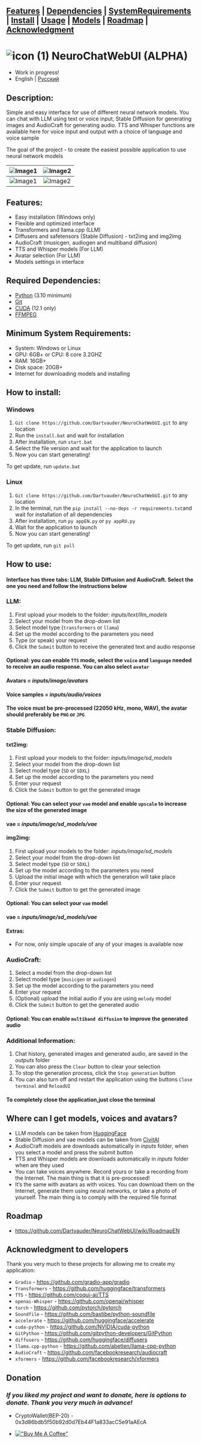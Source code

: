 ## [Features](/#Features) | [Dependencies](/#Required-Dependencies) | [SystemRequirements](/#Minimum-System-Requirements) | [Install](/#How-to-install) | [Usage](/#How-to-use) | [Models](/#Where-can-I-get-models-voices-and-avatars) | [Roadmap](/#Roadmap) | [Acknowledgment](/#Acknowledgment-to-developers)

# ![icon (1)](https://github.com/Dartvauder/NeuroChatWebUI/assets/140557322/e3c1d95a-828f-4a65-bea6-64c336dbe6fa) NeuroChatWebUI (ALPHA)
* Work in progress!
* English | [Русский](/README_RU.md)
## Description:

Simple and easy interface for use of different neural network models. You can chat with LLM using text or voice input, Stable Diffusion for generating images and AudioCraft for generating audio. TTS and Whisper functions are available here for voice input and output with a choice of language and voice sample

The goal of the project - to create the easiest possible application to use neural network models

|![Image1](https://github.com/Dartvauder/NeuroChatWebUI/assets/140557322/4dea603f-ca1b-4f63-bfdd-c85c28f2587c) |![Image2](https://github.com/Dartvauder/NeuroChatWebUI/assets/140557322/99797c8d-e183-4203-82b9-2ee276101347)
|:---:|:---:|
|![Image1](https://github.com/Dartvauder/NeuroChatWebUI/assets/140557322/ab9d0eed-04da-4943-adf1-6003234d5725) |![Image2](https://github.com/Dartvauder/NeuroChatWebUI/assets/140557322/4f9378b8-25f2-4c49-89b3-3fbd1e004ae0)

## Features:

* Easy installation (Windows only)
* Flexible and optimized interface
* Transformers and llama.cpp (LLM)
* Diffusers and safetensors (Stable Diffusion) - txt2img and img2img
* AudioCraft (musicgen, audiogen and multiband diffusion)
* TTS and Whisper models (For LLM)
* Avatar selection (For LLM)
* Models settings in interface

## Required Dependencies:

* [Python](https://www.python.org/downloads/) (3.10 minimum)
* [Git](https://git-scm.com/downloads)
* [CUDA](https://developer.nvidia.com/cuda-downloads) (12.1 only)
* [FFMPEG](https://ffmpeg.org/download.html)

## Minimum System Requirements:

* System: Windows or Linux
* GPU: 6GB+ or CPU: 8 core 3.2GHZ
* RAM: 16GB+
* Disk space: 20GB+
* Internet for downloading models and installing

## How to install:

### Windows

1) `Git clone https://github.com/Dartvauder/NeuroChatWebUI.git` to any location
2) Run the `install.bat` and wait for installation
3) After installation, run `start.bat`
4) Select the file version and wait for the application to launch
5) Now you can start generating!

To get update, run `update.bat`

### Linux

1) `Git clone https://github.com/Dartvauder/NeuroChatWebUI.git` to any location
2) In the terminal, run the `pip install --no-deps -r requirements.txt`and wait for installation of all dependencies
3) After installation, run `py appEN.py` or `py appRU.py`
4) Wait for the application to launch
5) Now you can start generating!

To get update, run `git pull`

## How to use:

#### Interface has three tabs: LLM, Stable Diffusion and AudioCraft. Select the one you need and follow the instructions below 

### LLM:

1) First upload your models to the folder: *inputs/text/llm_models*
2) Select your model from the drop-down list
3) Select model type (`transformers` or `llama`)
4) Set up the model according to the parameters you need
5) Type (or speak) your request
6) Click the `Submit` button to receive the generated text and audio response
#### Optional: you can enable `TTS` mode, select the `voice` and `language` needed to receive an audio response. You can also select `avatar`
#### Avatars = *inputs/image/avatars*
#### Voice samples = *inputs/audio/voices*
#### The voice must be pre-processed (22050 kHz, mono, WAV), the avatar should preferably be `PNG` or `JPG`

### Stable Diffusion:

#### txt2img:

1) First upload your models to the folder: *inputs/image/sd_models*
2) Select your model from the drop-down list
3) Select model type (`SD` or `SDXL`)
4) Set up the model according to the parameters you need
5) Enter your request
6) Click the `Submit` button to get the generated image
#### Optional: You can select your `vae` model and enable `upscale` to increase the size of the generated image 
#### vae = *inputs/image/sd_models/vae*

#### img2img:

1) First upload your models to the folder: *inputs/image/sd_models*
2) Select your model from the drop-down list
3) Select model type (`SD` or `SDXL`)
4) Set up the model according to the parameters you need
5) Upload the initial image with which the generation will take place
6) Enter your request
7) Click the `Submit` button to get the generated image
#### Optional: You can select your `vae` model
#### vae = *inputs/image/sd_models/vae*

#### Extras:

* For now, only simple upscale of any of your images is available now

### AudioCraft:

1) Select a model from the drop-down list
2) Select model type (`musicgen` or `audiogen`)
3) Set up the model according to the parameters you need
4) Enter your request
5) (Optional) upload the initial audio if you are using `melody` model 
6) Click the `Submit` button to get the generated audio
#### Optional: You can enable `multiband diffusion` to improve the generated audio

### Additional Information:

1) Chat history, generated images and generated audio, are saved in the *outputs* folder
2) You can also press the `Clear` button to clear your selection
3) To stop the generation process, click the `Stop generation` button
4) You can also turn off and restart the application using the buttons `Close terminal` and `ReloadUI`
#### To completely close the application,just close the terminal

## Where can I get models, voices and avatars?

* LLM models can be taken from [HuggingFace](https://huggingface.co/models)
* Stable Diffusion and vae models can be taken from [CivitAI](https://civitai.com/models)
* AudioCraft models are downloads automatically in *inputs* folder, when you select a model and press the submit button
* TTS and Whisper models are downloads automatically in *inputs* folder when are they used 
* You can take voices anywhere. Record yours or take a recording from the Internet. The main thing is that it is pre-processed!
* It’s the same with avatars as with voices. You can download them on the Internet, generate them using neural networks, or take a photo of yourself. The main thing is to comply with the required file format

## Roadmap

* https://github.com/Dartvauder/NeuroChatWebUI/wiki/RoadmapEN

## Acknowledgment to developers

Thank you very much to these projects for allowing me to create my application:

* `Gradio` - https://github.com/gradio-app/gradio
* `Transformers` - https://github.com/huggingface/transformers
* `TTS` - https://github.com/coqui-ai/TTS
* `openai-Whisper` - https://github.com/openai/whisper
* `torch` - https://github.com/pytorch/pytorch
* `Soundfile` - https://github.com/bastibe/python-soundfile
* `accelerate` - https://github.com/huggingface/accelerate
* `cuda-python` - https://github.com/NVIDIA/cuda-python
* `GitPython` - https://github.com/gitpython-developers/GitPython
* `diffusers` - https://github.com/huggingface/diffusers
* `llama.cpp-python` - https://github.com/abetlen/llama-cpp-python
* `AudioCraft` - https://github.com/facebookresearch/audiocraft
* `xformers` - https://github.com/facebookresearch/xformers

## Donation

### *If you liked my project and want to donate, here is options to donate. Thank you very much in advance!*

* CryptoWallet(BEP-20) - 0x3d86bdb5f50b92d0d7Eb44F1a833acC5e91aAEcA

* [!["Buy Me A Coffee"](https://www.buymeacoffee.com/assets/img/custom_images/orange_img.png)](https://www.buymeacoffee.com/Dartvauder)

